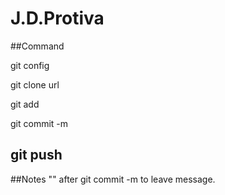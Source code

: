 J.D.Protiva
===========
##Command

git config

git clone url

git add

git commit -m

git push
--------------
##Notes
"" after git commit -m to leave message.

